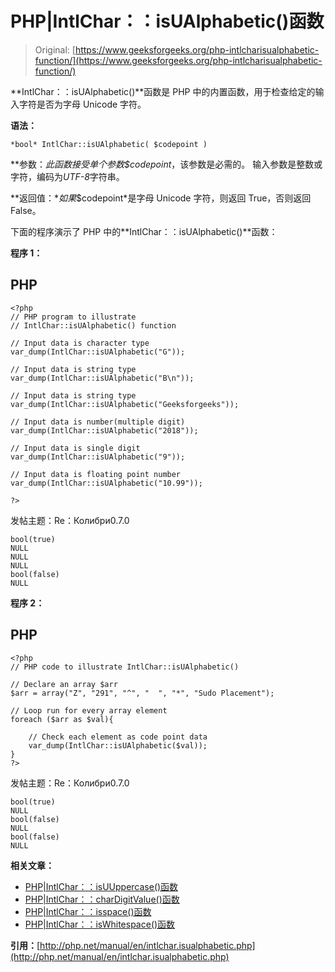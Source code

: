 # PHP|IntlChar：：isUAlphabetic()函数

> Original: [https://www.geeksforgeeks.org/php-intlcharisualphabetic-function/](https://www.geeksforgeeks.org/php-intlcharisualphabetic-function/)

**IntlChar：：isUAlphabetic()**函数是 PHP 中的内置函数，用于检查给定的输入字符是否为字母 Unicode 字符。

**语法：**

```
*bool* IntlChar::isUAlphabetic( $codepoint )

```

**参数：**此函数接受单个参数*$codepoint*，该参数是必需的。 输入参数是整数或字符，编码为*UTF-8*字符串。

**返回值：**如果*$codepoint*是字母 Unicode 字符，则返回 True，否则返回 False。

下面的程序演示了 PHP 中的**IntlChar：：isUAlphabetic()**函数：

**程序 1：**

## PHP

```
<?php
// PHP program to illustrate
// IntlChar::isUAlphabetic() function

// Input data is character type
var_dump(IntlChar::isUAlphabetic("G"));

// Input data is string type
var_dump(IntlChar::isUAlphabetic("B\n"));

// Input data is string type
var_dump(IntlChar::isUAlphabetic("Geeksforgeeks"));

// Input data is number(multiple digit)
var_dump(IntlChar::isUAlphabetic("2018"));

// Input data is single digit
var_dump(IntlChar::isUAlphabetic("9"));

// Input data is floating point number
var_dump(IntlChar::isUAlphabetic("10.99"));

?>
```

发帖主题：Re：Колибри0.7.0

```
bool(true)
NULL
NULL
NULL
bool(false)
NULL

```

**程序 2：**

## PHP

```
<?php
// PHP code to illustrate IntlChar::isUAlphabetic()

// Declare an array $arr
$arr = array("Z", "291", "^", "  ", "*", "Sudo Placement");

// Loop run for every array element
foreach ($arr as $val){

    // Check each element as code point data
    var_dump(IntlChar::isUAlphabetic($val));
}
?>
```

发帖主题：Re：Колибри0.7.0

```
bool(true)
NULL
bool(false)
NULL
bool(false)
NULL

```

**相关文章：**

*   [PHP|IntlChar：：isUUppercase()函数](https://www.geeksforgeeks.org/php-intlcharisuuppercase-function/)
*   [PHP|IntlChar：：charDigitValue()函数](https://www.geeksforgeeks.org/php-intlcharchardigitvalue-function/)
*   [PHP|IntlChar：：isspace()函数](https://www.geeksforgeeks.org/php-intlcharisspace-function/)
*   [PHP|IntlChar：：isWhitespace()函数](https://www.geeksforgeeks.org/php-intlchariswhitespace-function/)

**引用：**[http://php.net/manual/en/intlchar.isualphabetic.php](http://php.net/manual/en/intlchar.isualphabetic.php)
